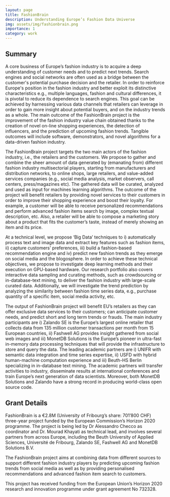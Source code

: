 ```yaml
---
layout: page
title: FashionBrain 
description: Understanding Europe’s Fashion Data Universe
img: assets/img/fashionbrain.png
importance: 1
category: work
---
```


## Summary

A core business of Europe’s fashion industry is to acquire a deep understanding of customer needs and to predict next trends. Search engines and social networks are often used as a bridge between the customer's potential purchase decision and the retailer. In order to reinforce Europe's position in the fashion industry and better exploit its distinctive characteristics e.g., multiple languages, fashion and cultural differences, it is pivotal to reduce its dependence to search engines. This goal can be achieved by harnessing various data channels that retailers can leverage in order to gain more insight about potential buyers, and on the industry trends as a whole. The main outcome of the FashionBrain project is the improvement of the fashion industry value chain obtained thanks to the creation of novel on-line shopping experiences, the detection of influencers, and the prediction of upcoming fashion trends. Tangible outcomes will include software, demonstrators, and novel algorithms for a data-driven fashion industry.

The FashionBrain project targets the two main actors of the fashion industry, i.e., the retailers and the customers. We propose to gather and combine the sheer amount of data generated by (emanating from) different fashion industry multisectorial players, starting from manufacturers and distribution networks, to online shops, large retailers, and value-added services companies (e.g., social media analysis, market observers, call centers, press/magazines etc). The gathered data will be curated, analyzed and used as input for machines learning algorithms. The outcome of the project will benefit retailers by providing novel services to their customers in order to improve their shopping experience and boost their loyalty. For example, a customer will be able to receive personalized recommendations and perform advanced fashion items search by image, complex textual description, etc. Also, a retailer will be able to compose a marketing story about a product that fits the customer’s taste, instead of merely showing an item and its price.

At a technical level, we propose ‘Big Data’ techniques to i) automatically process text and image data and extract key features such as fashion items, ii) capture customers’ preferences, iii) build a fashion-based recommendation engine and iv) predict new fashion trends as they emerge on social media and the blogosphere. In order to achieve these technical objectives, we propose to investigate deep learning methods and their execution on GPU-based hardware. Our research portfolio also covers interactive data sampling and curating methods, such as crowdsourcing or in-database-text mining, to deliver the fashion industry with large-scale curated data. Additionally, we will investigate the trend prediction by analyzing the similarity between fashion time series data, e.g., purchase quantity of a specific item, social media activity, etc.

The output of FashionBrain project will benefit EU’s retailers as they can offer exclusive data services to their customers; can anticipate customer needs, and predict short and long term trends or frauds. The main industry participants are i) Zalando SE is the Europe’s largest online retailer that collects data from 135 million customer transactions per month from 15 European countries, ii) Fashwell AG provides insight gathered from social web images and iii) MonetDB Solutions is the Europe’s pioneer in ultra-fast in-memory data processing techniques that will provide the infrastructure to store and query the data. The leading academic partners are i) UNIFR with semantic data integration and time series expertise, ii) USFD with hybrid human-machine computation experience and iii) Beuth-HS Berlin specializing in in-database text mining. The academic partners will transfer activities to industry, disseminate results at international conferences and train Europe’s next generation of data scientists. Moreover, both MonetDB Solutions and Zalando have a strong record in producing world-class open source code.

## Grant Details

FashionBrain is a €2.8M (University of Fribourg’s share: 701’800 CHF) three-year project funded by the European Commission’s Horizon 2020 programme. The project is being led by Dr Alessandro Checco as coordinator and Dr. Mourad Khayati as technical lead, and involves several partners from across Europe, including the Beuth University of Applied Sciences, Université de Fribourg, Zalando SE, Fashwell AG and MonetDB Solutions B.V.

The FashionBrain project aims at combining data from different sources to support different fashion industry players by predicting upcoming fashion trends from social media as well as by providing personalised recommendations and advanced fashion item search to customers.

This project has received funding from the European Union’s Horizon 2020 research and innovation programme under grant agreement No 732328.